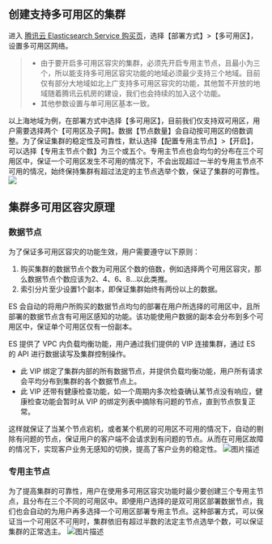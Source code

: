 ## 创建支持多可用区的集群

进入 [腾讯云 Elasticsearch Service 购买页](https://buy.cloud.tencent.com/es#/)，选择【部署方式】>【多可用区】，设置多可用区网络。

>
>- 由于要开启多可用区容灾的集群，必须先开启专用主节点，且最小为三个，所以能支持多可用区容灾功能的地域必须最少支持三个地域。目前仅有部分大地域如北上广支持多可用区容灾的功能，其他暂不开放的地域随着腾讯云机房的建设，我们也会持续的加入这个功能。
>- 其他参数设置与单可用区基本一致。

以上海地域为例，在部署方式中选择【多可用区】，目前我们仅支持双可用区，用户需要选择两个【可用区及子网】。数据【节点数量】会自动按可用区的倍数调整。为了保证集群的稳定性及可靠性，默认选择【配置专用主节点】>【开启】，可以选择【专用主节点个数】为三个或五个。专用主节点也会均匀的分布在三个可用区中，保证一个可用区发生不可用的情况下，不会出现超过一半的专用主节点不可用的情况，始终保持集群有超过法定的主节点选举个数，保证了集群的可靠性。
![](https://main.qcloudimg.com/raw/16c3287455f278f5324b985cc358510b.png)

## 集群多可用区容灾原理

### 数据节点

为了保证多可用区容灾的功能生效，用户需要遵守以下原则：
1. 购买集群的数据节点个数为可用区个数的倍数，例如选择两个可用区容灾，那么数据节点个数应该为2、4、6、8...以此类推。
2. 索引分片至少设置1个副本，即保证集群始终有两份以上的数据。

ES 会自动的将用户所购买的数据节点均匀的部署在用户所选择的可用区中，且所部署的数据节点含有可用区感知的功能。该功能使用户数据的副本会分布到多个可用区中，保证单个可用区仅有一份副本。   

ES 提供了 VPC 内负载均衡功能，用户通过我们提供的 VIP 连接集群，通过 ES 的 API 进行数据读写及集群控制操作。

- 此 VIP 绑定了集群内部的所有数据节点，并提供负载均衡功能，用户所有请求会平均分布到集群的各个数据节点上。
- 此 VIP 还带有健康检查功能，如一个周期内多次检查确认某节点没有响应，健康检查功能会暂时从 VIP 的绑定列表中摘除有问题的节点，直到节点恢复正常。

这样就保证了当某个节点宕机，或者某个机房的可用区不可用的情况下，自动的剔除有问题的节点，保证用户的客户端不会请求到有问题的节点。从而在可用区故障的情况下，实现客户业务无感知的切换，提高了客户业务的稳定性。
![图片描述](https://main.qcloudimg.com/raw/fd6718817b17fd8d8aadf9cb4805d1b3.png)

### 专用主节点
为了提高集群的可靠性，用户在使用多可用区容灾功能时最少要创建三个专用主节点，且分布在三个不同的可用区中。即便用户选择的是双可用区部署数据节点，我们也会自动的为用户再多选择一个可用区部署专用主节点。这种部署方式，可以保证当一个可用区不可用时，集群依旧有超过半数的法定主节点选举个数，可以保证集群的正常选主。
![图片描述](https://main.qcloudimg.com/raw/2f1f6f874862ff60f5c0b19cb2d86c57.png)
